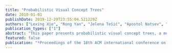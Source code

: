 ```yaml
---
title: "Probabilistic Visual Concept Trees"
date: 2010-01-01
publishDate: 2019-12-29T23:55:04.521229Z
authors: ["Lexing Xie", "Rong Yan", "Jelena Tešić", "Apostol Natsev", "John R Smith"]
publication_types: ["1"]
abstract: "This paper presents probabilistic visual concept trees, a model for large visual semantic taxonomy structures and its use in visual concept detection. Organizing visual semantic knowledge systematically is one of the key challenges towards large-scale concept detection, and one that is complementary to optimizing visual classification for individual concepts. Semantic concepts have traditionally been treated as isolated nodes, a densely-connected web, or a tree. Our analysis shows that none of these models are sufficient in modeling the typical relationships on a real-world visual taxonomy, and these relationships belong to three broad categories -- semantic, appearance and statistics. We propose probabilistic visual concept trees for modeling a taxonomy forest with observation uncertainty. As a Bayesian network with parameter constraints, this model is flexible enough to account for the key assumptions in all three types of taxonomy relations, yet it is robust enough to accommodate expansion or deletion in a taxonomy. Our evaluation results on a large web image dataset show that the classification accuracy has considerably improved upon baselines without, or with only a subset of concept relationships."
featured: false
publication: "*Proceedings of the 18th ACM international conference on Multimedia*"
---
```


